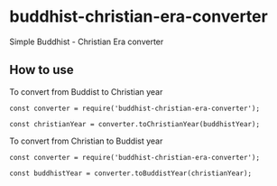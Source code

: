 # buddhist-christian-era-converter
Simple Buddhist - Christian Era converter

## How to use
To convert from Buddist to Christian year

```
const converter = require('buddhist-christian-era-converter');

const christianYear = converter.toChristianYear(buddhistYear);
```

To convert from Christian to Buddist year

```
const converter = require('buddhist-christian-era-converter');

const buddhistYear = converter.toBuddistYear(christianYear);
```

